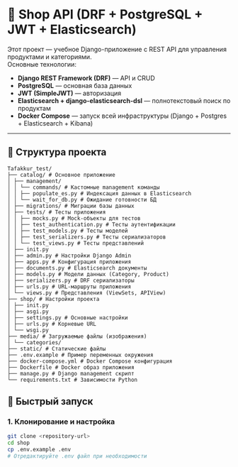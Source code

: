 # 🛒 Shop API (DRF + PostgreSQL + JWT + Elasticsearch)

Этот проект — учебное Django-приложение с REST API для управления продуктами и категориями.  
Основные технологии:
- **Django REST Framework (DRF)** — API и CRUD
- **PostgreSQL** — основная база данных
- **JWT (SimpleJWT)** — авторизация
- **Elasticsearch + django-elasticsearch-dsl** — полнотекстовый поиск по продуктам
- **Docker Compose** — запуск всей инфраструктуры (Django + Postgres + Elasticsearch + Kibana)

---

## 📂 Структура проекта

```
Tafakkur_test/
├── catalog/ # Основное приложение
│ ├── management/
│ │ └── commands/ # Кастомные management команды
│ │ ├── populate_es.py # Индексация данных в Elasticsearch
│ │ └── wait_for_db.py # Ожидание готовности БД
│ ├── migrations/ # Миграции базы данных
│ ├── tests/ # Тесты приложения
│ │ ├── mocks.py # Mock-объекты для тестов
│ │ ├── test_authentication.py # Тесты аутентификации
│ │ ├── test_models.py # Тесты моделей
│ │ ├── test_serializers.py # Тесты сериализаторов
│ │ └── test_views.py # Тесты представлений
│ ├── init.py
│ ├── admin.py # Настройки Django Admin
│ ├── apps.py # Конфигурация приложения
│ ├── documents.py # Elasticsearch документы
│ ├── models.py # Модели данных (Category, Product)
│ ├── serializers.py # DRF сериализаторы
│ ├── urls.py # URL-маршруты приложения
│ └── views.py # Представления (ViewSets, APIView)
├── shop/ # Настройки проекта
│ ├── init.py
│ ├── asgi.py
│ ├── settings.py # Основные настройки
│ ├── urls.py # Корневые URL
│ └── wsgi.py
├── media/ # Загружаемые файлы (изображения)
│ └── categories/
├── static/ # Статические файлы
├── .env.example # Пример переменных окружения
├── docker-compose.yml # Docker Compose конфигурация
├── Dockerfile # Docker образ приложения
├── manage.py # Django management скрипт
└── requirements.txt # Зависимости Python
```


## 🚀 Быстрый запуск

### 1. Клонирование и настройка
```bash
git clone <repository-url>
cd shop
cp .env.example .env
# Отредактируйте .env файл при необходимости